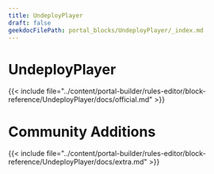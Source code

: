 ```yaml
---
title: UndeployPlayer
draft: false
geekdocFilePath: portal_blocks/UndeployPlayer/_index.md
---
```

# UndeployPlayer
{{< include file="../content/portal-builder/rules-editor/block-reference/UndeployPlayer/docs/official.md" >}}

# Community Additions

{{< include file="../content/portal-builder/rules-editor/block-reference/UndeployPlayer/docs/extra.md" >}}